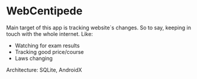 # WebCentipede
Main target of this app is tracking website`s changes. So to say, keeping in touch with the whole internet.
Like: 
- Watching for exam results
- Tracking good price/course
- Laws changing

Architecture:
SQLite, AndroidX
